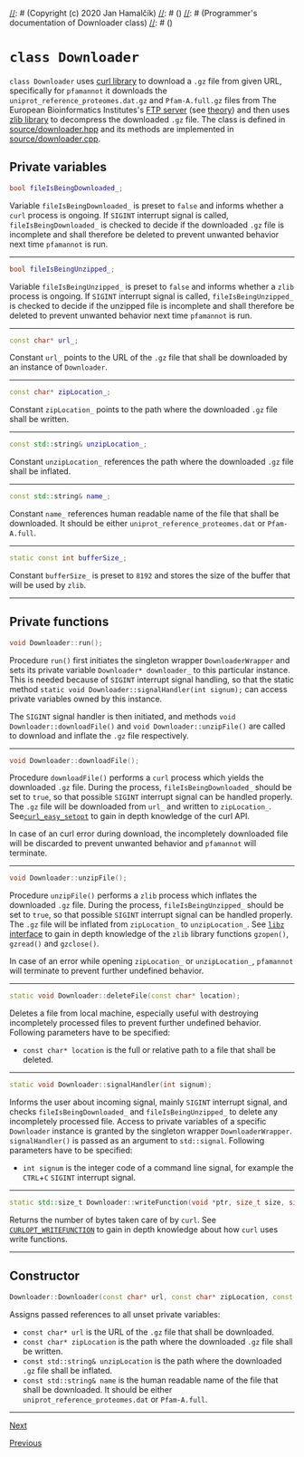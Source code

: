[//]: # (pfamannot)
[//]: # (Protein Family Annotator)
[//]: # ()
[//]: # (docs/development/downloader.md)
[//]: # (Copyright (c) 2020 Jan Hamalčík)
[//]: # ()
[//]: # (Programmer's documentation of Downloader class)
[//]: # ()

# `class Downloader`

`class Downloader` uses [curl library](https://curl.haxx.se) to download
a `.gz` file from given URL, specifically for `pfamannot` it downloads
the `uniprot_reference_proteomes.dat.gz` and `Pfam-A.full.gz` files from
The European Bioinformatics Institutes's
[FTP server](ftp://ftp.ebi.ac.uk/pub/databases/Pfam/current_release) (see
[theory](../user/theory.md)) and then uses
[zlib library](https://www.zlib.net) to decompress the downloaded `.gz`
file.
The class is defined in [source/downloader.hpp](../../source/downloader.hpp)
and its methods are implemented in
[source/downloader.cpp](../../source/downloader.cpp).

## Private variables

```cpp
bool fileIsBeingDownloaded_;
```

Variable `fileIsBeingDownloaded_` is preset to `false` and informs
whether a `curl` process is ongoing.
If `SIGINT` interrupt signal is called, `fileIsBeingDownloaded_` is
checked to decide if the downloaded `.gz` file is incomplete and shall
therefore be deleted to prevent unwanted behavior next time `pfamannot`
is run.

---

```cpp
bool fileIsBeingUnzipped_;
```

Variable `fileIsBeingUnzipped_` is preset to `false` and informs whether
a `zlib` process is ongoing.
If `SIGINT` interrupt signal is called, `fileIsBeingUnzipped_` is checked
to decide if the unzipped file is incomplete and shall therefore be
deleted to prevent unwanted behavior next time `pfamannot` is run.

---

```cpp
const char* url_;
```

Constant `url_` points to the URL of the `.gz` file that shall be
downloaded by an instance of `Downloader`.

---

```cpp
const char* zipLocation_;
```

Constant `zipLocation_` points to the path where the downloaded `.gz`
file shall be written.

---

```cpp
const std::string& unzipLocation_;
```

Constant `unzipLocation_` references the path where the downloaded `.gz`
file shall be inflated.

---

```cpp
const std::string& name_;
```

Constant `name_` references human readable name of the file that shall be
downloaded.
It should be either `uniprot_reference_proteomes.dat` or `Pfam-A.full`.

---

```cpp
static const int bufferSize_;
```

Constant `bufferSize_` is preset to `8192` and stores the size of the
buffer that will be used by `zlib`.

---

## Private functions

```cpp
void Downloader::run();
```

Procedure `run()` first initiates the singleton wrapper
`DownloaderWrapper` and sets its private variable
`Downloader* downloader_` to this particular instance.
This is needed because of `SIGINT` interrupt signal handling, so that
the static method `static void Downloader::signalHandler(int signum);`
can access private variables owned by this instance.

The `SIGINT` signal handler is then initiated, and methods
`void Downloader::downloadFile()` and `void Downloader::unzipFile()` are
called to download and inflate the `.gz` file respectively.

---

```cpp
void Downloader::downloadFile();
```

Procedure `downloadFile()` performs a `curl` process which yields the
downloaded `.gz` file.
During the process, `fileIsBeingDownloaded_` should be set to `true`, so
that possible `SIGINT` interrupt signal can be handled properly.
The `.gz` file will be downloaded from `url_` and written to
`zipLocation_`.
See[`curl_easy_setopt`](https://curl.haxx.se/libcurl/c/curl_easy_setopt.html)
to gain in depth knowledge of the curl API.

In case of an curl error during download, the incompletely downloaded
file will be discarded to prevent unwanted behavior and `pfamannot` will
terminate.

---

```cpp
void Downloader::unzipFile();
```

Procedure `unzipFile()` performs a `zlib` process which inflates the
downloaded `.gz` file.
During the process, `fileIsBeingUnzipped_` should be set to `true`, so
that possible `SIGINT` interrupt signal can be handled properly.
The `.gz` file will be inflated from `zipLocation_` to `unzipLocation_`.
See [`libz` interface](https://refspecs.linuxbase.org/LSB_3.0.0/LSB-Core-generic/LSB-Core-generic/libzman.html)
to gain in depth knowledge of the `zlib` library functions `gzopen()`,
`gzread()` and `gzclose()`.

In case of an error while opening `zipLocation_` or `unzipLocation_`,
`pfamannot` will terminate to prevent further undefined behavior.

---

```cpp
static void Downloader::deleteFile(const char* location);
```

Deletes a file from local machine, especially useful with destroying
incompletely processed files to prevent further undefined behavior.
Following parameters have to be specified:

* `const char* location` is the full or relative path to a file that
shall be deleted.

---

```cpp
static void Downloader::signalHandler(int signum);
```

Informs the user about incoming signal, mainly `SIGINT` interrupt signal,
and checks `fileIsBeingDownloaded_` and `fileIsBeingUnzipped_` to delete
any incompletely processed file.
Access to private variables of a specific `Downloader` instance is
granted by the singleton wrapper `DownloaderWrapper`.
`signalHandler()` is passed as an argument to `std::signal`.
Following parameters have to be specified:

* `int signum` is the integer code of a command line signal, for example
the `CTRL`+`C` `SIGINT` interrupt signal.

---

```cpp
static std::size_t Downloader::writeFunction(void *ptr, size_t size, size_t nmemb, FILE *stream);
```

Returns the number of bytes taken care of by `curl`.
See [`CURLOPT_WRITEFUNCTION`](https://curl.haxx.se/libcurl/c/CURLOPT_WRITEFUNCTION.html)
to gain in depth knowledge about how `curl` uses write functions.

---

## Constructor

```cpp
Downloader::Downloader(const char* url, const char* zipLocation, const std::string& unzipLocation, const std::string& name);
```

Assigns passed references to all unset private variables:

* `const char* url` is the URL of the `.gz` file that shall be
downloaded.
* `const char* zipLocation` is the path where the downloaded `.gz` file
shall be written.
* `const std::string& unzipLocation` is the path where the downloaded
`.gz` file shall be inflated.
* `const std::string& name` is the human readable name of the file that
shall be downloaded.
It should be either `uniprot_reference_proteomes.dat` or `Pfam-A.full`.

---

[Next](downloaderWrapper.md)

[Previous](architecture.md)
